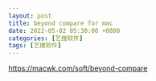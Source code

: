 ```yaml
---
layout: post
title: beyond compare for mac
date: 2022-05-02 05:30:00 +0800
categories: [艺搜软件]
tags: [艺搜软件]
---
```

https://macwk.com/soft/beyond-compare